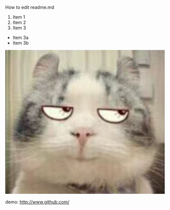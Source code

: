 How to edit readme.md


1. Item 1
2. Item 2
3. Item 3
  * Item 3a
  * Item 3b
  
  ![alt text](https://github.com/tinny841224/share/blob/master/test.jpg?raw=true)
  
demo: http://www.github.com/
